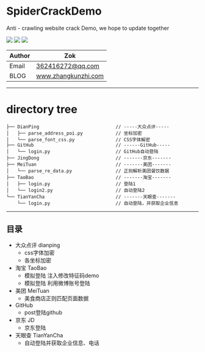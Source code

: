 # SpiderCrackDemo
Anti - crawling website crack Demo, we hope to update together

![](https://zok-blog.oss-cn-hangzhou.aliyuncs.com/ico/python-3.7-green.svg) 
![](https://zok-blog.oss-cn-hangzhou.aliyuncs.com/ico/Scrapy-1.6.0-blue.svg) 
![](https://zok-blog.oss-cn-hangzhou.aliyuncs.com/ico/selenium-3.141.0-yellew.svg) 

| Author  | Zok |
| --- | --- |
| Email | 362416272@qq.com  |
| BLOG | www.zhangkunzhi.com |

-------

# directory tree



```
├── DianPing                            // -----大众点评-----
│   ├── parse_address_poi.py            // 坐标加密
│   └── parse_font_css.py               // CSS字体解密
├── GitHub                              // ------GitHub-----
│   └── login.py                        // GitHub自动登陆
├── JingDong                            // -------京东-------
├── MeiTuan                             // -------美团-------
│   └── parse_re_data.py                // 正则解析美团餐饮数据
├── TaoBao                              // -------淘宝-------
│   ├── login.py                        // 登陆1
│   └── login2.py                       // 自动登陆2
└── TianYanCha                          // -------天眼查-------
    └── login.py                        // 自动登陆，并获取企业信息
```


<hr>

## 目录

- 大众点评 dianping
  - css字体加密
  - 各坐标加密
- 淘宝 TaoBao
  - 模拟登陆 注入修改特征码demo
  - 模拟登陆 利用微博账号登陆
- 美团 MeiTuan
  - 美食商店正则匹配页面数据
- GitHub 
  - post登陆github
- 京东 JD
  - 京东登陆
- 天眼查 TianYanCha
  - 自动登陆并获取企业信息、电话
  